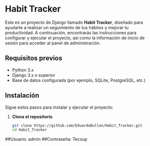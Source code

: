 # Habit Tracker

Este es un proyecto de Django llamado **Habit Tracker**, diseñado para ayudarte a realizar un seguimiento de tus hábitos y mejorar tu productividad. A continuación, encontrarás las instrucciones para configurar y ejecutar el proyecto, así como la información de inicio de sesión para acceder al panel de administración.

## Requisitos previos

- Python 3.x
- Django 3.x o superior
- Base de datos configurada (por ejemplo, SQLite, PostgreSQL, etc.)

## Instalación

Sigue estos pasos para instalar y ejecutar el proyecto:

1. **Clona el repositorio**

   ```bash
   git clone https://github.com/EduardoBullon/Habit_Tracker.git
   cd Habit_Tracker


##Usuario: admin
##Contraseña: Tecsup
